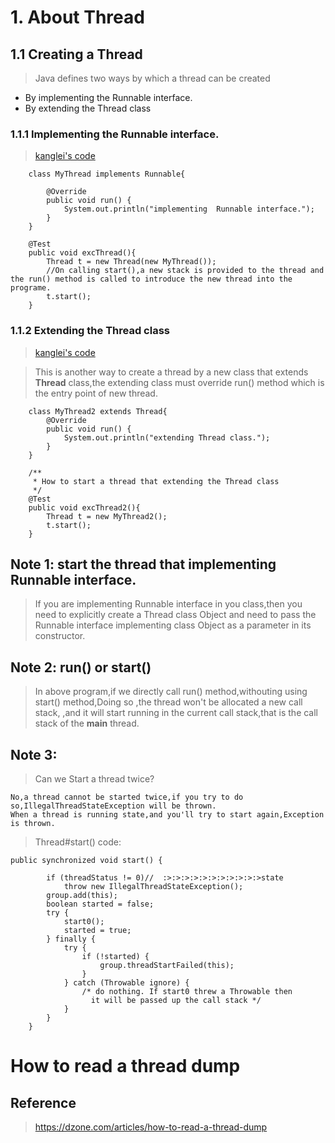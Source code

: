 # 1. About Thread
## 1.1 Creating a Thread
> Java defines two ways by which a thread can be created
- By implementing the Runnable interface.
- By extending the Thread class
### 1.1.1 Implementing the Runnable interface.
> [kanglei's code](./src/main/java/sample/thread/ThreadDemo.java)
```text
    class MyThread implements Runnable{

        @Override
        public void run() {
            System.out.println("implementing  Runnable interface.");
        }
    }
```
```    
    @Test
    public void excThread(){
        Thread t = new Thread(new MyThread());
        //On calling start(),a new stack is provided to the thread and the run() method is called to introduce the new thread into the programe.
        t.start();
    }
```
### 1.1.2 Extending the Thread class
> [kanglei's code](./src/main/java/sample/thread/ThreadDemo.java)
 
> This is another way to create a thread by a new class that extends **Thread** class,the extending class must override run() method 
which is the entry point of new thread.
```text
    class MyThread2 extends Thread{
        @Override
        public void run() {
            System.out.println("extending Thread class.");
        }
    }
```
```text
    /**
     * How to start a thread that extending the Thread class
     */
    @Test
    public void excThread2(){
        Thread t = new MyThread2();
        t.start();
    }
```
## Note 1: start the thread that implementing Runnable interface.
> If you are implementing Runnable interface in you class,then you need to explicitly create a
Thread class Object and need to pass the Runnable interface implementing class Object as a parameter in its constructor. 

## Note 2: run() or start()
> In above program,if we directly call run() method,withouting using start() method,Doing so ,the thread won't be allocated a new call stack,
 ,and it will start running in the current call stack,that is the call stack of the **main** thread.

## Note 3:
> Can we Start a thread twice?
```text
No,a thread cannot be started twice,if you try to do so,IllegalThreadStateException will be thrown.
When a thread is running state,and you'll try to start again,Exception is thrown.
```
> Thread#start() code:
```text
public synchronized void start() {

        if (threadStatus != 0)//  :>:>:>:>:>:>:>:>:>:>:>state 
            throw new IllegalThreadStateException();
        group.add(this);
        boolean started = false;
        try {
            start0();
            started = true;
        } finally {
            try {
                if (!started) {
                    group.threadStartFailed(this);
                }
            } catch (Throwable ignore) {
                /* do nothing. If start0 threw a Throwable then
                  it will be passed up the call stack */
            }
        }
    }
```




# How to read a thread dump
## Reference 
> https://dzone.com/articles/how-to-read-a-thread-dump
